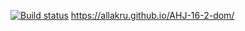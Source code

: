 [![Build status](https://ci.appveyor.com/api/projects/status/yrhkj3xj0si42cxw?svg=true)](https://ci.appveyor.com/project/AllaKru/ahj-16-2-dom)
https://allakru.github.io/AHJ-16-2-dom/
